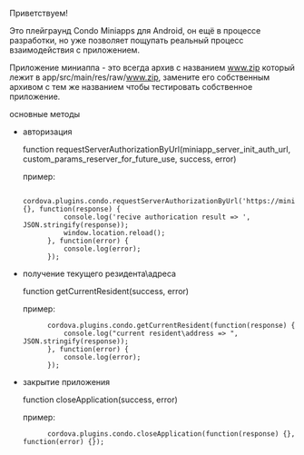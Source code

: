 Приветствуем! 

Это плейграунд Condo Miniapps для Android, он ещё в процессе разработки, но уже позволяет пощупать реальный процесс взаимодействия с приложением.

Приложение миниаппа - это всегда архив с названием www.zip который лежит в app/src/main/res/raw/www.zip, замените его собственным 
архивом с тем же названием чтобы тестировать собственное приложение.

основные методы
- авторизация

    function requestServerAuthorizationByUrl(miniapp_server_init_auth_url, custom_params_reserver_for_future_use, success, error) 

    пример:

            cordova.plugins.condo.requestServerAuthorizationByUrl('https://miniapp.d.doma.ai/oidc/auth', {}, function(response) {
                console.log('recive authorication result => ', JSON.stringify(response));
                window.location.reload();
            }, function(error) {
                console.log(error);
            });

- получение текущего резидента\адреса

    function getCurrentResident(success, error)

    пример:

            cordova.plugins.condo.getCurrentResident(function(response) {
                console.log("current resident\address => ", JSON.stringify(response));
            }, function(error) {
                console.log(error);
            });

- закрытие приложения

    function closeApplication(success, error)

    пример:

            cordova.plugins.condo.closeApplication(function(response) {}, function(error) {});
        